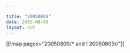 ```yaml
---

title: "20050809"
date: 2005-08-09
layout: rut
---
```


[[!map pages="20050809/* and ! 20050809/*/*"]]

